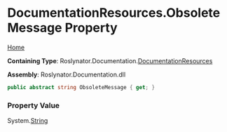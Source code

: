 <a name="_top"></a>

# DocumentationResources\.ObsoleteMessage Property

[Home](../../../../README.md#_top)

**Containing Type**: Roslynator\.Documentation\.[DocumentationResources](../README.md#_top)

**Assembly**: Roslynator\.Documentation\.dll

```csharp
public abstract string ObsoleteMessage { get; }
```

### Property Value

System\.[String](https://docs.microsoft.com/en-us/dotnet/api/system.string)

